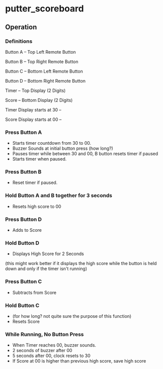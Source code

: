 # putter_scoreboard


## Operation
### Definitions
Button A – Top Left Remote Button

Button B – Top Right Remote Button

Button C – Bottom Left Remote Button

Button D – Bottom Right Remote Button

Timer – Top Display (2 Digits)

Score – Bottom Display (2 Digits)



Timer Display starts at 30 –

Score Display starts at 00 –

### Press Button A
* Starts timer countdown from 30 to 00.
* Buzzer Sounds at initial button press (how long?)
* Pauses timer while between 30 and 00, B button resets timer if paused
* Starts timer when paused.

### Press Button B
* Reset timer if paused.

### Hold Button A and B together for 3 seconds
* Resets high score to 00

### Press Button D
* Adds to Score

### Hold Button D
* Displays High Score for 2 Seconds

(this might work better if it displays the high score while the button is held down and only if the timer isn't running)

### Press Button C
* Subtracts from Score

### Hold Button C
* (for how long? not quite sure the purpose of this function)
* Resets Score

### While Running, No Button Press
* When Timer reaches 00, buzzer sounds.
* 2 seconds of buzzer after 00
* 5 seconds after 00, clock resets to 30
* If Score at 00 is higher than previous high score, save high score
